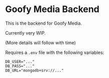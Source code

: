 # Goofy Media Backend
This is the backend for Goofy Media.

Currently very WIP.

(More details will follow with time)



Requires a `.env` file with the following variables:
```
DB_USER="..."
DB_PASS="..."
DB_URL="mongodb+srv://..."
```